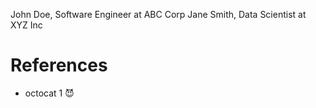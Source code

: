 
John Doe, Software Engineer at ABC Corp
Jane Smith, Data Scientist at XYZ Inc
# References
* octocat 1 😈


